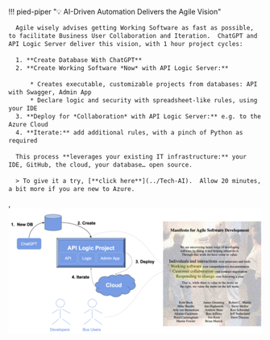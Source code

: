 <style>
.md-typeset h1 {
    display: none;
  }
</style>

!!! pied-piper ":bulb: AI-Driven Automation Delivers the Agile Vision"

      Agile wisely advises getting Working Software as fast as possible, to facilitate Business User Collaboration and Iteration.  ChatGPT and API Logic Server deliver this vision, with 1 hour project cycles:

      1. **Create Database With ChatGPT**
      2. **Create Working Software *Now* with API Logic Server:**

          * Creates executable, customizable projects from databases: API with Swagger, Admin App
          * Declare logic and security with spreadsheet-like rules, using your IDE
      3. **Deploy for *Collaboration* with API Logic Server:** e.g. to the Azure Cloud
      4. **Iterate:** add additional rules, with a pinch of Python as required

      This process **leverages your existing IT infrastructure:** your IDE, GitHub, the cloud, your database… open source.

      > To give it a try, [**click here**](../Tech-AI).  Allow 20 minutes, a bit more if you are new to Azure.
,
![ai-driven-automation](images/ai-driven-automation/ai-driven-automation-no-title.png)
